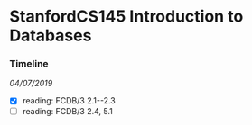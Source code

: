 # StanfordCS145 Introduction to Databases

### Timeline
*04/07/2019*
- [x] reading: FCDB/3 2.1--2.3
- [ ] reading: FCDB/3 2.4, 5.1
